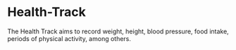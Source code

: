 # Health-Track
The Health Track aims to record weight, height, blood pressure, food intake, periods of physical activity, among others.
